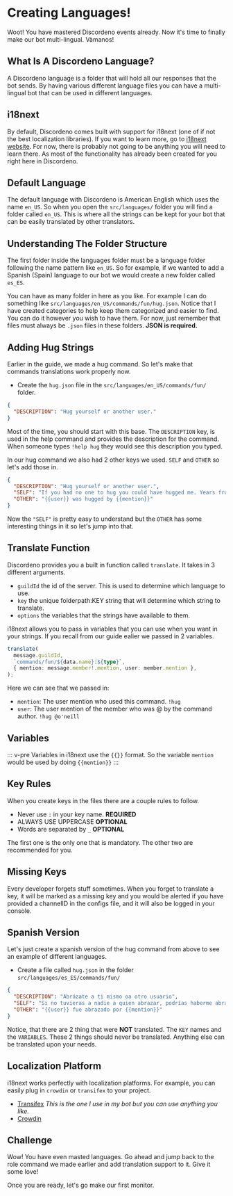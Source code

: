 # Creating Languages!

Woot! You have mastered Discordeno events already. Now it's time to finally make
our bot multi-lingual. Vàmanos!

## What Is A Discordeno Language?

A Discordeno language is a folder that will hold all our responses that the bot
sends. By having various different language files you can have a multi-lingual
bot that can be used in different languages.

## i18next

By default, Discordeno comes built with support for i18next (one of if not the
best localization libraries). If you want to learn more, go to
[i18next website](https://www.i18next.com/). For now, there is probably not
going to be anything you will need to learn there. As most of the functionality
has already been created for you right here in Discordeno.

## Default Language

The default language with Discordeno is American English which uses the name
`en_US`. So when you open the `src/languages/` folder you will find a folder
called `en_US`. This is where all the strings can be kept for your bot that can
be easily translated by other translators.

## Understanding The Folder Structure

The first folder inside the languages folder must be a language folder following
the name pattern like `en_US`. So for example, if we wanted to add a Spanish
(Spain) language to our bot we would create a new folder called `es_ES`.

You can have as many folder in here as you like. For example I can do something
like `src/languages/en_US/commands/fun/hug.json`. Notice that I have created
categories to help keep them categorized and easier to find. You can do it
however you wish to have them. For now, just remember that files must always be
`.json` files in these folders. **JSON is required.**

## Adding Hug Strings

Earlier in the guide, we made a hug command. So let's make that commands
translations work properly now.

- Create the `hug.json` file in the `src/languages/en_US/commands/fun/` folder.

```json
{
  "DESCRIPTION": "Hug yourself or another user."
}
```

Most of the time, you should start with this base. The `DESCRIPTION` key, is
used in the help command and provides the description for the command. When
someone types `!help hug` they would see this description you typed.

In our hug command we also had 2 other keys we used. `SELF` and `OTHER` so let's
add those in.

```json
{
  "DESCRIPTION": "Hug yourself or another user.",
  "SELF": "If you had no one to hug you could have hugged me. Years from now, when you're thinking about me, you're gonna say: 'How did I ever get along without that wonderful, constant companion?' *Woof.*",
  "OTHER": "{{user}} was hugged by {{mention}}"
}
```

Now the `"SELF"` is pretty easy to understand but the `OTHER` has some
interesting things in it so let's jump into that.

## Translate Function

Discordeno provides you a built in function called `translate`. It takes in 3
different arguments.

- `guildId` the id of the server. This is used to determine which language to
  use.
- `key` the unique folderpath:KEY string that will determine which string to
  translate.
- `options` the variables that the strings have available to them.

i18next allows you to pass in variables that you can use when you want in your
strings. If you recall from our guide ealier we passed in 2 variables.

```ts
translate(
  message.guildId,
  `commands/fun/${data.name}:${type}`,
  { mention: message.member!.mention, user: member.mention },
);
```

Here we can see that we passed in:

- `mention`: The user mention who used this command. `!hug`
- `user`: The user mention of the member who was @ by the command author.
  `!hug @o'neill`

## Variables

::: v-pre Variables in i18next use the `{{}}` format. So the variable `mention`
would be used by doing `{{mention}}` :::

## Key Rules

When you create keys in the files there are a couple rules to follow.

- Never use `:` in your key name. **REQUIRED**
- ALWAYS USE UPPERCASE **OPTIONAL**
- Words are separated by `_` **OPTIONAL**

The first one is the only one that is mandatory. The other two are recommended
for you.

## Missing Keys

Every developer forgets stuff sometimes. When you forget to translate a key, it
will be marked as a missing key and you would be alerted if you have provided a
channelID in the configs file, and it will also be logged in your console.

## Spanish Version

Let's just create a spanish version of the hug command from above to see an
example of different languages.

- Create a file called `hug.json` in the folder
  `src/languages/es_ES/commands/fun/`

```json
{
  "DESCRIPTION": "Abrázate a ti mismo oa otro usuario",
  "SELF": "Si no tuvieras a nadie a quien abrazar, podrías haberme abrazado. Años a partir de ahora, cuando estés pensando en mí, dirás: '¿Cómo me las arreglé sin esa maravillosa y constante compañera?' *Guau.*",
  "OTHER": "{{user}} fue abrazado por {{mention}}"
}
```

Notice, that there are 2 thing that were **NOT** translated. The `KEY` names and
the `VARIABLES`. These 2 things should never be translated. Anything else can be
translated upon your needs.

## Localization Platform

i18next works perfectly with localization platforms. For example, you can easily
plug in `crowdin` or `transifex` to your project.

- [Transifex](https://www.transifex.com/) _This is the one I use in my bot but
  you can use anything you like._
- [Crowdin](https://crowdin.com/)

## Challenge

Wow! You have even masted languages. Go ahead and jump back to the role command
we made earlier and add translation support to it. Give it some love!

Once you are ready, let's go make our first monitor.
